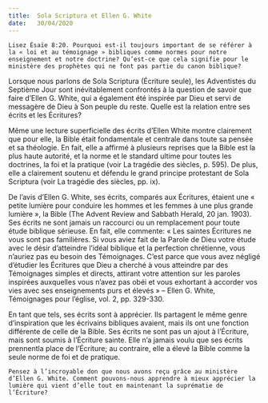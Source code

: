 ```yaml
---
title:  Sola Scriptura et Ellen G. White
date:   30/04/2020
---
```


`Lisez Ésaïe 8:20. Pourquoi est-il toujours important de se référer à la « loi et au témoignage » bibliques comme normes pour notre enseignement et notre doctrine? Qu’est-ce que cela signifie pour le ministère des prophètes qui ne font pas partie du canon biblique?`

Lorsque nous parlons de Sola Scriptura (Écriture seule), les Adventistes du Septième Jour sont inévitablement confrontés à la question de savoir que faire d’Ellen G. White, qui a également été inspirée par Dieu et servi de messagère de Dieu à Son peuple du reste. Quelle est la relation entre ses écrits et  les Écritures?

Même une lecture superficielle des écrits d’Ellen White montre clairement que pour elle, la Bible était fondamentale et centrale dans toute sa pensée et sa théologie. En fait, elle a affirmé à plusieurs reprises que la Bible est la plus haute autorité, et la norme et le standard ultime pour toutes les doctrines, la foi et la pratique (voir La tragédie des siècles, p. 595). De plus, elle a clairement soutenu et défendu le grand principe protestant de Sola Scriptura (voir La tragédie des siècles, pp. ix).

De l’avis d’Ellen G. White, ses écrits, comparés aux Écritures, étaient une « petite lumière pour conduire les hommes et les femmes à une plus grande lumière », la Bible (The Advent Review and Sabbath Herald, 20 jan. 1903). Ses écrits ne sont jamais un raccourci ou un remplacement pour toute étude biblique sérieuse. En fait, elle commente: « Les saintes Écritures ne vous sont pas familières. Si vous aviez fait de la Parole de Dieu votre étude avec le désir d’atteindre l’idéal biblique et la perfection chrétienne, vous n’auriez pas eu besoin des Témoignages. C’est parce que vous avez négligé d’étudier les Écritures que Dieu a cherché à vous atteindre par des Témoignages simples et directs, attirant votre attention sur les paroles inspirées auxquelles vous n’avez pas obéi et vous exhortant à accorder vos vies avec ses enseignements purs et élevés » – Ellen G. White, Témoignages pour l’église, vol. 2, pp. 329-330.

En tant que tels, ses écrits sont à apprécier. Ils partagent le même genre d’inspiration que les écrivains bibliques avaient, mais ils ont une fonction différente de celle de la Bible. Ses écrits ne sont pas un ajout à l’Écriture, mais sont soumis à l’Écriture sainte. Elle n’a jamais voulu que ses écrits prennentla place de l’Écriture; au contraire, elle a élevé la Bible comme la seule norme de foi et de pratique.

`Pensez à l’incroyable don que nous avons reçu grâce au ministère d’Ellen G. White. Comment pouvons-nous apprendre à mieux apprécier la lumière qui vient d’elle tout en maintenant la suprématie de l’Écriture?`
